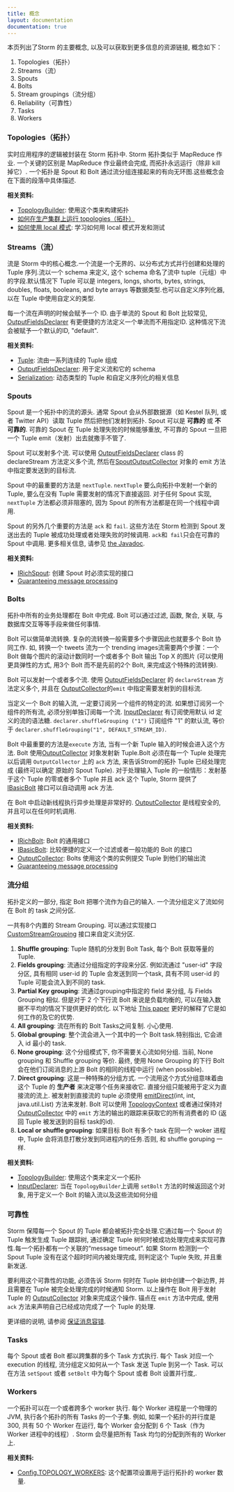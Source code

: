 ```yaml
---
title: 概念
layout: documentation
documentation: true
---
```


本页列出了Storm 的主要概念, 以及可以获取到更多信息的资源链接, 概念如下：

1. Topologies（拓扑）
2. Streams（流）
3. Spouts
4. Bolts
5. Stream groupings（流分组）
6. Reliability（可靠性）
7. Tasks
8. Workers

### Topologies（拓扑）

实时应用程序的逻辑被封装在 Storm 拓扑中.
Storm 拓扑类似于 MapReduce 作业.
一个关键的区别是 MapReduce 作业最终会完成, 而拓扑永远运行（除非 kill 掉它）.
一个拓扑是 Spout 和 Bolt 通过流分组连接起来的有向无环图.这些概念会在下面的段落中具体描述.

**相关资料:**

* [TopologyBuilder](javadocs/org/apache/storm/topology/TopologyBuilder.html): 使用这个类来构建拓扑
* [如何在生产集群上运行 topologies（拓扑）](Running-topologies-on-a-production-cluster.html)
* [如何使用 local 模式](Local-mode.html): 学习如何用 local 模式开发和测试

### Streams（流）

流是 Storm 中的核心概念.一个流是一个无界的、以分布式方式并行创建和处理的 Tuple 序列.流以一个 schema 来定义, 这个 schema 命名了流中 tuple（元组）中的字段.默认情况下 Tuple 可以是 integers, longs, shorts, bytes, strings, doubles, floats, booleans, and byte arrays 等数据类型.也可以自定义序列化器, 以在 Tuple 中使用自定义的类型.

每一个流在声明的时候会赋予一个 ID.
由于单流的 Spout 和 Bolt 比较常见, [OutputFieldsDeclarer](javadocs/org/apache/storm/topology/OutputFieldsDeclarer.html) 有更便捷的方法定义一个单流而不用指定ID.
这种情况下流会被赋予一个默认的ID, "default".


**相关资料:**

* [Tuple](javadocs/org/apache/storm/tuple/Tuple.html): 流由一系列连续的 Tuple 组成
* [OutputFieldsDeclarer](javadocs/org/apache/storm/topology/OutputFieldsDeclarer.html): 用于定义流和它的 schema
* [Serialization](Serialization.html): 动态类型的 Tuple 和自定义序列化的相关信息

### Spouts

Spout 是一个拓扑中的流的源头.
通常 Spout 会从外部数据源（如 Kestel 队列, 或者 Twitter API）读取 Tuple 然后把他们发射到拓扑.
Spout 可以是 __可靠的__ 或 __不可靠的__.
可靠的 Spout 在 Tuple 处理失败的时候能够重放, 不可靠的 Spout 一旦把一个 Tuple emit（发射）出去就撒手不管了.

Spout 可以发射多个流.
可以使用 [OutputFieldsDeclarer](javadocs/org/apache/storm/topology/OutputFieldsDeclarer.html) class 的 
declareStream 方法定义多个流, 然后在[SpoutOutputCollector](javadocs/org/apache/storm/spout/SpoutOutputCollector.html) 对象的 emit 方法中指定要发送到的目标流.


Spout 中的最重要的方法是 `nextTuple`.
`nextTuple` 要么向拓扑中发射一个新的 Tuple, 要么在没有 Tuple 需要发射的情况下直接返回.
对于任何 Spout 实现, `nextTuple` 方法都必须非阻塞的, 因为 Spout 的所有方法都是在同一个线程中调用.

Spout 的另外几个重要的方法是 `ack` 和 `fail`.
这些方法在 Storm 检测到 Spout 发送出去的 Tuple 被成功处理或者处理失败的时候调用.
`ack`和` fail`只会在可靠的 Spout 中调用.
更多相关信息, 请参见 [the Javadoc](javadocs/org/apache/storm/spout/ISpout.html).

**相关资料:**

* [IRichSpout](javadocs/org/apache/storm/topology/IRichSpout.html): 创建 Spout 时必须实现的接口
* [Guaranteeing message processing](Guaranteeing-message-processing.html)

### Bolts

拓扑中所有的业务处理都在 Bolt 中完成.
Bolt 可以通过过滤, 函数, 聚合, 关联, 与数据库交互等等手段来做任何事情.

Bolt 可以做简单流转换.
复杂的流转换一般需要多个步骤因此也就要多个 Bolt 协同工作.
如, 转换一个 tweets 流为一个 trending images流需要两个步骤：一个 Bolt 做每个图片的滚动计数同时一个或者多个 Bolt 输出 Top X 的图片 (可以使用更具弹性的方式, 用3个 Bolt 而不是先前的2个 Bolt, 来完成这个特殊的流转换). 

Bolt 可以发射一个或者多个流.
使用 [OutputFieldsDeclarer](javadocs/org/apache/storm/topology/OutputFieldsDeclarer.html)
的 `declareStream` 方法定义多个, 并且在 [OutputCollector](javadocs/org/apache/storm/task/OutputCollector.html)的`emit` 中指定需要发射到的目标流.

当定义一个 Bolt 的输入流, 一定要订阅另一个组件的特定的流.
如果想订阅另一个组件的所有流, 必须分别单独订阅每一个流.
[InputDeclarer](javadocs/org/apache/storm/topology/InputDeclarer.html) 有订阅使用默认 id 定义的流的语法糖.
`declarer.shuffleGrouping ("1")` 订阅组件 "1" 的默认流, 等价于 `declarer.shuffleGrouping("1", DEFAULT_STREAM_ID)`.

Bolt 中最重要的方法是`execute` 方法, 当有一个新 Tuple 输入的时候会进入这个方法.
Bolt 使用[OutputCollector](javadocs/org/apache/storm/task/OutputCollector.html) 对象发射新 Tuple.Bolt
必须在每一个 Tuple 处理完以后调用 `OutputCollector` 上的 `ack` 方法, 来告诉Strom的拓扑 Tuple 已经处理完成 (最终可以确定
原始的 Spout Tuple).
对于处理输入 Tuple 的一般情形：发射基于这个 Tuple 的零或者多个 Tuple 并且 ack 这个 Tuple, Storm 提供了
[IBasicBolt](javadocs/org/apache/storm/topology/IBasicBolt.html) 接口可以自动调用 ack 方法.

在 Bolt 中启动新线程执行异步处理是非常好的.
[OutputCollector](javadocs/org/apache/storm/task/OutputCollector.html) 是线程安全的, 并且可以在任何时机调用.

**相关资料:**

* [IRichBolt](javadocs/org/apache/storm/topology/IRichBolt.html): Bolt 的通用接口
* [IBasicBolt](javadocs/org/apache/storm/topology/IBasicBolt.html): 比较便捷的定义一个过滤或者一般功能的 Bolt 的接口
* [OutputCollector](javadocs/org/apache/storm/task/OutputCollector.html): Bolts 使用这个类的实例提交 Tuple 到他们的输出流
* [Guaranteeing message processing](Guaranteeing-message-processing.html)

### 流分组

拓扑定义的一部分, 指定 Bolt 把哪个流作为自己的输入.
一个流分组定义了流如何在 Bolt 的 task 之间分区.

一共有8个内置的 Stream Grouping.
可以通过实现接口 [CustomStreamGrouping](javadocs/org/apache/storm/grouping/CustomStreamGrouping.html)
接口来自定义流分区.

1. **Shuffle grouping**: Tuple 随机的分发到 Bolt Task, 每个 Bolt 获取等量的 Tuple.
2. **Fields grouping**: 流通过分组指定的字段来分区. 例如流通过 "user-id" 字段分区, 具有相同 user-id 的 Tuple 会发送到同一个task, 具有不同 user-id 的 Tuple 可能会流入到不同的 task.
3. **Partial Key grouping**: 流通过grouping中指定的 field 来分组, 与 Fields 
Grouping 相似. 但是对于 2 个下行流 Bolt 来说是负载均衡的, 可以在输入数据不平均的情况下提供更好的优化. 以下地址 [This paper](https://melmeric.files.wordpress.com/2014/11/the-power-of-both-choices-practical-load-balancing-for-distributed-stream-processing-engines.pdf) 更好的解释了它是如何工作的及它的优势.
4. **All grouping**: 流在所有的 Bolt Tasks之间复制. 小心使用.
5. **Global grouping**: 整个流会进入一个其中的一个 Bolt task.特别指出, 它会进入 id 最小的 task.
6. **None grouping**: 这个分组模式下, 你不需要关心流如何分组. 当前, None grouping 和 Shuffle grouping 等价. 最终, 使用 None Grouping 的下行 Bolt 会在他们订阅消息的上游 Bolt 的相同的线程中运行 (when possible).
7. **Direct grouping**: 这是一种特殊的分组方式. 一个流用这个方式分组意味着由这个 Tuple 的 __生产者__ 来决定哪个任务来接收它. 直接分组只能被用于定义为直接流的流上. 被发射到直接流的 tuple 必须使用 [emitDirect](javadocs/org/apache/storm/task/OutputCollector.html#emitDirect)(int, int, java.util.List) 方法来发射.
Bolt 可以使用 [TopologyContext](javadocs/org/apache/storm/task/TopologyContext.html) 或者通过保持对[OutputCollector](javadocs/org/apache/storm/task/OutputCollector.html) 中的 `emit` 方法的输出的跟踪来获取它的所有消费者的 ID (返回 Tuple 被发送到的目标 task的id).
8. **Local or shuffle grouping**: 如果目标 Bolt 有多个 task 在同一个 woker 进程中, Tuple 会将消息打散分发到同进程内的任务.否则, 和 shuffle goruping 一样.

**相关资料:**

* [TopologyBuilder](javadocs/org/apache/storm/topology/TopologyBuilder.html): 使用这个类来定义一个拓扑
* [InputDeclarer](javadocs/org/apache/storm/topology/InputDeclarer.html): 
当在 `TopologyBuilder`上调用 `setBolt` 方法的时候返回这个对象, 用于定义一个 Bolt 的输入流以及这些流如何分组
### 可靠性

Storm 保障每一个 Spout 的 Tuple 都会被拓扑完全处理.它通过每一个 Spout 的 Tuple 触发生成 Tuple 跟踪树, 通过确定 Tuple 
树何时被成功处理完成来实现可靠性.每一个拓扑都有一个关联的“message timeout”.
如果 Storm 检测到一个 Spout Tuple 没有在这个超时时间内被处理完成, 则判定这个 Tuple 失败, 并且重新发送.

要利用这个可靠性的功能, 必须告诉 Storm 何时在 Tuple 树中创建一个新边界, 并且需要在 Tuple 被完全处理完成的时候通知 Storm.
以上操作在 Bolt 用于发射 Tuple 的 [OutputCollector](javadocs/org/apache/storm/task/OutputCollector.html) 对象来完成这个操作.
锚点在 `emit` 方法中完成, 使用 `ack` 方法来声明自己已经成功完成了一个 Tuple 的处理.

更详细的说明, 请参阅 [保证消息容错](Guaranteeing-message-processing.html).

### Tasks

每个 Spout 或者 Bolt 都以跨集群的多个 Task 方式执行.
每个 Task 对应一个 execution 的线程, 流分组定义如何从一个 Task 发送 Tuple 到另一个 Task.
可以在方法 `setSpout` 或者 `setBolt` 中为每个 Spout 或者 Bolt 设置并行度,.

### Workers

一个拓扑可以在一个或者跨多个 worker 执行.
每个 Worker 进程是一个物理的 JVM, 执行各个拓扑的所有 Tasks 的一个子集.
例如, 如果一个拓扑的并行度是 300, 共有 50 个 Worker 在运行, 每个 Worker 会分配到 6 个 Task（作为 Worker 进程中的线程）.
Storm 会尽量把所有 Task 均匀的分配到所有的 Worker 上.

**相关资料:**

* [Config.TOPOLOGY_WORKERS](javadocs/org/apache/storm/Config.html#TOPOLOGY_WORKERS): 这个配置项设置用于运行拓扑的 worker 数量.
